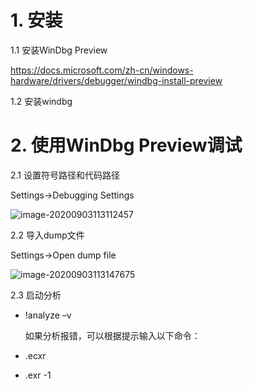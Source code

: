 # 1. 安装

1.1 安装WinDbg Preview

https://docs.microsoft.com/zh-cn/windows-hardware/drivers/debugger/windbg-install-preview

1.2 安装windbg



# 2. 使用WinDbg Preview调试

2.1 设置符号路径和代码路径

Settings->Debugging Settings

![image-20200903113112457](C:\Users\fangzhenyu\AppData\Roaming\Typora\typora-user-images\image-20200903113112457.png)

2.2 导入dump文件

Settings->Open dump file

![image-20200903113147675](C:\Users\fangzhenyu\AppData\Roaming\Typora\typora-user-images\image-20200903113147675.png)

2.3 启动分析

- !analyze –v

  如果分析报错，可以根据提示输入以下命令：

- .ecxr

- .exr -1